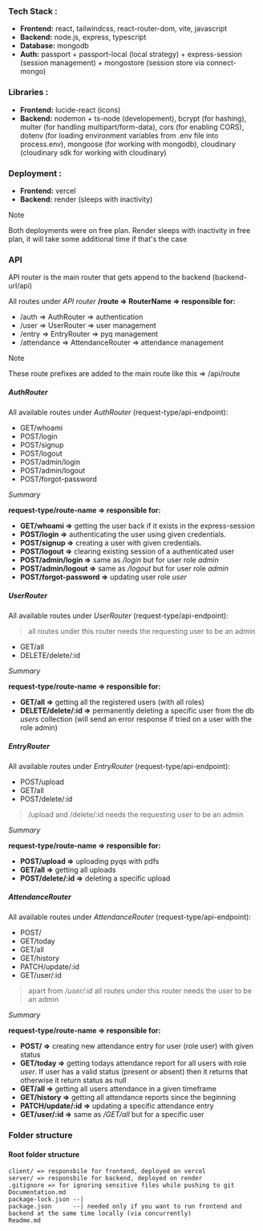 ### Tech Stack :
- **Frontend:** react, tailwindcss, react-router-dom, vite, javascript
- **Backend:** node.js, express, typescript
- **Database:** mongodb
- **Auth:** passport + passport-local (local strategy) + express-session (session management) + mongostore (session store via connect-mongo)

### Libraries :

- **Frontend:** lucide-react (icons)
- **Backend:** nodemon + ts-node (developement), bcrypt (for hashing), multer (for handling multipart/form-data), cors (for enabling CORS), dotenv (for loading environment variables from .env file into process.env), mongoose (for working with mongodb), cloudinary (cloudinary sdk for working with cloudinary)

### Deployment :
- **Frontend:** vercel
- **Backend:** render (sleeps with inactivity)

> [!Note]
> Both deployments were on free plan. Render sleeps with inactivity in free plan, it will take some additional time if that's the case

### API

API router is the main router that gets append to the backend (backend-url/api)

All routes under *API router*
**/route => RouterName => responsible for:**

- /auth => AuthRouter => authentication
- /user => UserRouter => user management
- /entry => EntryRouter => pyq management
- /attendance => AttendanceRouter => attendance management

> [!Note]
> These route prefixes are added to the main route like this => /api/route

##### AuthRouter
All available routes under *AuthRouter* (request-type/api-endpoint):
- GET/whoami
- POST/login
- POST/signup
- POST/logout
- POST/admin/login
- POST/admin/logout
- POST/forgot-password

*Summary*

**request-type/route-name => responsible for:**

- **GET/whoami =>** getting the user back if it exists in the express-session
- **POST/login =>** authenticating the user using given credentials.
- **POST/signup =>** creating a user with given credentials.
- **POST/logout =>** clearing existing session of a authenticated user
- **POST/admin/login =>** same as */login* but for user role *admin*
- **POST/admin/logout =>** same as */logout* but for user role *admin*
- **POST/forgot-password =>** updating user role *user*

##### UserRouter

All available routes under *UserRouter* (request-type/api-endpoint):

> all routes under this router needs the requesting user to be an admin

- GET/all
- DELETE/delete/:id

*Summary*

**request-type/route-name => responsible for:**

- **GET/all =>** getting all the registered users (with all roles)
- **DELETE/delete/:id =>** permanently deleting a specific user from the db *users* collection (will send an error response if tried on a user with the role admin)

##### EntryRouter

All available routes under *EntryRouter* (request-type/api-endpoint):

- POST/upload
- GET/all
- POST/delete/:id

> /upload and /delete/:id needs the requesting user to be an admin

*Summary*

**request-type/route-name => responsible for:**

- **POST/upload =>** uploading pyqs with pdfs
- **GET/all =>** getting all uploads
- **POST/delete/:id =>** deleting a specific upload

##### AttendanceRouter

All available routes under *AttendanceRouter* (request-type/api-endpoint):

- POST/
- GET/today
- GET/all
- GET/history
- PATCH/update/:id
- GET/user/:id

> apart from */user/:id* all routes under this router needs the user to be an admin

*Summary*

**request-type/route-name => responsible for:**
- **POST/ =>** creating new attendance entry for user (role user) with given status
- **GET/today =>** getting todays attendance report for all users with role *user*. If user has a valid status (present or absent) then it returns that otherwise it return status as null
- **GET/all =>** getting all users attendance in a given timeframe
- **GET/history =>** getting all attendance reports since the beginning
- **PATCH/update/:id =>** updating a specific attendance entry
- **GET/user/:id =>** same as */GET/all* but for a specific user

### Folder structure

#### Root folder structure
```text
client/ => responsbile for frontend, deployed on vercel
server/ => responsbile for backend, deployed on render
.gitignore => for ignoring sensitive files while pushing to git
Documentation.md
package-lock.json --|
package.json      --| needed only if you want to run frontend and backend at the same time locally (via concurrently)
Readme.md
```
